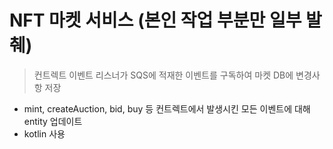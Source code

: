 # NFT 마켓 서비스 (본인 작업 부분만 일부 발췌)
> 컨트렉트 이벤트 리스너가 SQS에 적재한 이벤트를 구독하여 마켓 DB에 변경사항 저장
- mint, createAuction, bid, buy 등 컨트렉트에서 발생시킨 모든 이벤트에 대해 entity 업데이트
- kotlin 사용

